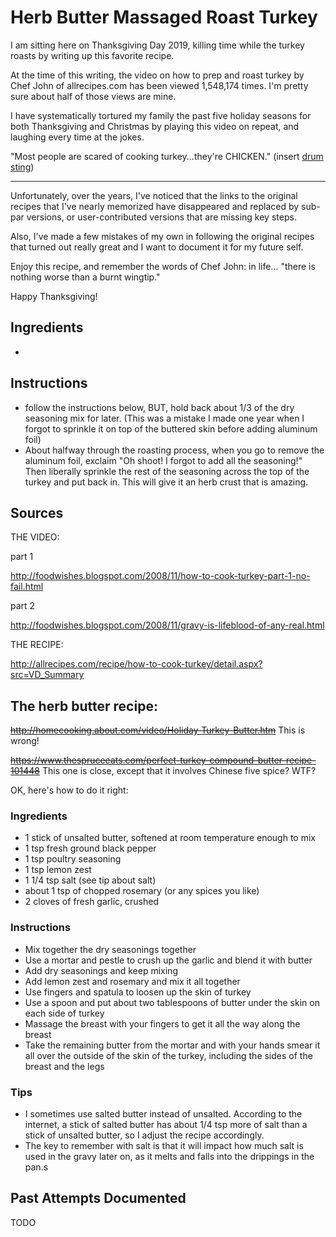# Herb Butter Massaged Roast Turkey

I am sitting here on Thanksgiving Day 2019, killing time while the turkey roasts by writing up this favorite recipe.

At the time of this writing, the video on how to prep and roast turkey by Chef John of allrecipes.com has been viewed 1,548,174 times. I'm pretty sure about half of those views are mine.

I have systematically tortured my family the past five holiday seasons for both Thanksgiving and Christmas by playing this video on repeat, and laughing every time at the jokes.

"Most people are scared of cooking turkey...they're CHICKEN." (insert [drum sting](https://en.m.wikipedia.org/wiki/Sting_(percussion)))

***

Unfortunately, over the years, I've noticed that the links to the original recipes that I've nearly memorized have disappeared and replaced by sub-par versions, or user-contributed versions that are missing key steps.

Also, I've made a few mistakes of my own in following the original recipes that turned out really great and I want to document it for my future self.



Enjoy this recipe, and remember the words of Chef John: in life... "there is nothing worse than a burnt wingtip."

Happy Thanksgiving!



## Ingredients

*

## Instructions


* follow the instructions below, BUT, hold back about 1/3 of the dry seasoning mix for later. (This was a mistake I made one year when I forgot to sprinkle it on top of the buttered skin before adding aluminum foil)
* About halfway through the roasting process, when you go to remove the aluminum foil, exclaim "Oh shoot! I forgot to add all the seasoning!" Then liberally sprinkle the rest of the seasoning across the top of the turkey and put back in. This will give it an herb crust that is amazing.

## Sources


THE VIDEO:

part 1

http://foodwishes.blogspot.com/2008/11/how-to-cook-turkey-part-1-no-fail.html


part 2

http://foodwishes.blogspot.com/2008/11/gravy-is-lifeblood-of-any-real.html

THE RECIPE:

http://allrecipes.com/recipe/how-to-cook-turkey/detail.aspx?src=VD_Summary

## The herb butter recipe:

~~http://homecooking.about.com/video/Holiday-Turkey-Butter.htm~~ This is wrong!

~~https://www.thespruceeats.com/perfect-turkey-compound-butter-recipe-101448~~ This one is close, except that it involves Chinese five spice? WTF?

OK, here's how to do it right:

### Ingredients

- 1 stick of unsalted butter, softened at room temperature enough to mix
- 1 tsp fresh ground black pepper
- 1 tsp poultry seasoning
- 1 tsp lemon zest
- 1 1/4 tsp salt (see tip about salt)
- about 1 tsp of chopped rosemary (or any spices you like)
- 2 cloves of fresh garlic, crushed


### Instructions

- Mix together the dry seasonings together
- Use a mortar and pestle to crush up the garlic and blend it with butter
- Add dry seasonings and keep mixing
- Add lemon zest and rosemary and mix it all together
- Use fingers and spatula to loosen up the skin of turkey
- Use a spoon and put about two tablespoons of butter under the skin on each side of turkey
- Massage the breast with your fingers to get it all the way along the breast
- Take the remaining butter from the mortar and with your hands smear it all over the outside of the skin of the turkey, including the sides of the breast and the legs


### Tips

- I sometimes use salted butter instead of unsalted. According to the internet, a stick of salted butter has about 1/4 tsp more of salt than a stick of unsalted butter, so I adjust the recipe accordingly.
- The key to remember with salt is that it will impact how much salt is used in the gravy later on, as it melts and falls into the drippings in the pan.s


## Past Attempts Documented

TODO
